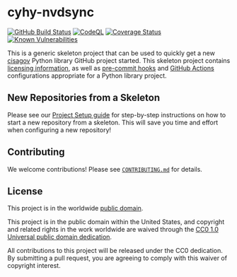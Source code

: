 # cyhy-nvdsync #

[![GitHub Build Status](https://github.com/cisagov/cyhy-nvdsync/workflows/build/badge.svg)](https://github.com/cisagov/cyhy-nvdsync/actions)
[![CodeQL](https://github.com/cisagov/cyhy-nvdsync/workflows/CodeQL/badge.svg)](https://github.com/cisagov/cyhy-nvdsync/actions/workflows/codeql-analysis.yml)
[![Coverage Status](https://coveralls.io/repos/github/cisagov/cyhy-nvdsync/badge.svg?branch=develop)](https://coveralls.io/github/cisagov/cyhy-nvdsync?branch=develop)
[![Known Vulnerabilities](https://snyk.io/test/github/cisagov/cyhy-nvdsync/develop/badge.svg)](https://snyk.io/test/github/cisagov/cyhy-nvdsync)

This is a generic skeleton project that can be used to quickly get a
new [cisagov](https://github.com/cisagov) Python library GitHub
project started.  This skeleton project contains [licensing
information](LICENSE), as well as
[pre-commit hooks](https://pre-commit.com) and
[GitHub Actions](https://github.com/features/actions) configurations
appropriate for a Python library project.

## New Repositories from a Skeleton ##

Please see our [Project Setup guide](https://github.com/cisagov/development-guide/tree/develop/project_setup)
for step-by-step instructions on how to start a new repository from
a skeleton. This will save you time and effort when configuring a
new repository!

## Contributing ##

We welcome contributions!  Please see [`CONTRIBUTING.md`](CONTRIBUTING.md) for
details.

## License ##

This project is in the worldwide [public domain](LICENSE).

This project is in the public domain within the United States, and
copyright and related rights in the work worldwide are waived through
the [CC0 1.0 Universal public domain
dedication](https://creativecommons.org/publicdomain/zero/1.0/).

All contributions to this project will be released under the CC0
dedication. By submitting a pull request, you are agreeing to comply
with this waiver of copyright interest.
